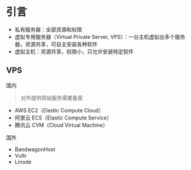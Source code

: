 # 引言

- 私有服务器：全部资源和权限
- 虚拟专用服务器（Virtual Private Server, VPS）：一台主机虚拟出多个服务器，资源共享，可自主安装各种软件
- 虚拟主机：资源共享，权限小，只允许安装特定软件

## VPS

国内

> 对外提供网站服务需要备案

- AWS EC2（Elastic Compute Cloud）
- 阿里云 ECS（Elastic Compute Service）
- 腾讯云 CVM（Cloud Virtual Machine）

国外

- BandwagonHost
- Vultr
- Linode
